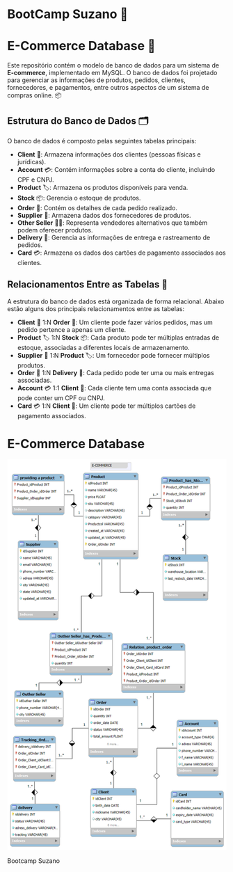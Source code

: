 # BootCamp Suzano 🚀

# E-Commerce Database 🛒

Este repositório contém o modelo de banco de dados para um sistema de **E-commerce**, implementado em MySQL. O banco de dados foi projetado para gerenciar as informações de produtos, pedidos, clientes, fornecedores, e pagamentos, entre outros aspectos de um sistema de compras online. 📦

## Estrutura do Banco de Dados 🗂️

O banco de dados é composto pelas seguintes tabelas principais:

- **Client** 👥: Armazena informações dos clientes (pessoas físicas e jurídicas).
- **Account** 💳: Contém informações sobre a conta do cliente, incluindo CPF e CNPJ.
- **Product** 🏷️: Armazena os produtos disponíveis para venda.
- **Stock** 📦: Gerencia o estoque de produtos.
- **Order** 📝: Contém os detalhes de cada pedido realizado.
- **Supplier** 🏢: Armazena dados dos fornecedores de produtos.
- **Other Seller** 👨‍💻: Representa vendedores alternativos que também podem oferecer produtos.
- **Delivery** 🚚: Gerencia as informações de entrega e rastreamento de pedidos.
- **Card** 💳: Armazena os dados dos cartões de pagamento associados aos clientes.

## Relacionamentos Entre as Tabelas 🔗

A estrutura do banco de dados está organizada de forma relacional. Abaixo estão alguns dos principais relacionamentos entre as tabelas:

- **Client** 👥 1:N **Order** 📝: Um cliente pode fazer vários pedidos, mas um pedido pertence a apenas um cliente.
- **Product** 🏷️ 1:N **Stock** 📦: Cada produto pode ter múltiplas entradas de estoque, associadas a diferentes locais de armazenamento.
- **Supplier** 🏢 1:N **Product** 🏷️: Um fornecedor pode fornecer múltiplos produtos.
- **Order** 📝 1:N **Delivery** 🚚: Cada pedido pode ter uma ou mais entregas associadas.
- **Account** 💳 1:1 **Client** 👥: Cada cliente tem uma conta associada que pode conter um CPF ou CNPJ.
- **Card** 💳 1:N **Client** 👥: Um cliente pode ter múltiplos cartões de pagamento associados.


# E-Commerce Database

![Modelo do Banco de Dados](img_bd_e-commerce/BD_E-COMMERCE.png)



Bootcamp Suzano

